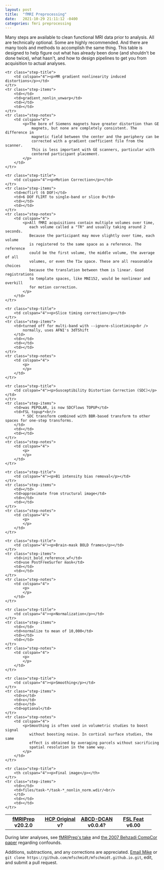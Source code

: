 ```yaml
---
layout: post
title:  "fMRI Preprocessing"
date:   2021-10-29 21:11:12 -0400
categories: fmri preprocessing
---
```

Many steps are available to clean functional MRI data prior to analysis. All are technically optional. Some are highly recommended. And there are many tools and methods to accomplish the same thing. This table is designed to help figure out what has already been done (and shouldn't be done twice), what hasn't, and how to design pipelines to get you from acquisition to actual analyses.

<table id="pre-proc-fmri">
    <tr class="top-title">
        <th style="width: 25%;">
            <a href="https://fmriprep.org/en/latest/workflows.html">fMRIPrep</a><br />
            v20.2.0
        </th>
        <th style="width: 25%;">
            <a href="https://dx.doi.org/10.1016/j.neuroimage.2013.04.127">HCP Original</a><br />
            v?
        </th>
        <th style="width: 25%;">
            <a href="https://github.com/DCAN-Labs/abcd-hcp-pipeline">ABCD-DCAN</a><br />
            v0.0.4?
        </th>
        <th style="width: 25%;">
            <a href="https://fsl.fmrib.ox.ac.uk/fsl/fslwiki/FEAT">FSL Feat</a><br />
            v6.00
        </th>
    </tr>

    <tr class="step-title">
        <td colspan="4"><p>MR gradient nonlinearity induced distortions</p></td>
    </tr>
    <tr class="step-items">
        <td></td>
        <td>gradient_nonlin_unwarp</td>
        <td></td>
        <td></td>
    </tr>
    <tr class="step-notes">
        <td colspan="4">
            <p>The bore of Siemens magnets have greater distortion than GE
                magnets, but none are completely consistent. The difference in
                magnetic field between the center and the periphery can be
                corrected with a gradient coefficient file from the scanner.
                This is less important with GE scanners, particular with
                centered participant placement.
            </p>
        </td>
    </tr>

    <tr class="step-title">
        <td colspan="4"><p>Motion Correction</p></td>
    </tr>
    <tr class="step-items">
        <td>mcflirt (6 DOF)</td>
        <td>6 DOF FLIRT to single-band or slice 0</td>
        <td></td>
        <td></td>
    </tr>
    <tr class="step-notes">
        <td colspan="4">
            <p>All fMRI acquisitions contain multiple volumes over time,
               each volume called a "TR" and usually taking around 2 seconds.
               Because the participant may move slightly over time, each volume
               is registered to the same space as a reference. The reference
               could be the first volume, the middle volume, the average of all
               volumes, or even the T1w space. These are all reasonable choices
               because the translation between them is linear. Good registrations
               to template spaces, like MNI152, would be nonlinear and overkill
               for motion correction.
            </p>
        </td>
    </tr>

    <tr class="step-title">
        <td colspan="4"><p>Slice timing correction</p></td>
    </tr>
    <tr class="step-items">
        <td>turned off for multi-band with --ignore-slicetiming<br />
            normally, uses AFNI's 3dTShift
        </td>
        <td></td>
        <td></td>
        <td></td>
    </tr>
    <tr class="step-notes">
        <td colspan="4">
            <p>
            </p>
        </td>
    </tr>

    <tr class="step-title">
        <td colspan="4"><p>Susceptibility Distortion Correction (SDC)</p></td>
    </tr>
    <tr class="step-items">
        <td>was PEPOLAR, is now SDCFlows TOPUP</td>
        <td>FSL topup*<br/>
            * SDC transform combined with BBR-based transform to other spaces for one-step transforms.
        </td>
        <td></td>
        <td></td>
    </tr>
    <tr class="step-notes">
        <td colspan="4">
            <p>
            </p>
        </td>
    </tr>

    <tr class="step-title">
        <td colspan="4"><p>B1 intensity bias removal</p></td>
    </tr>
    <tr class="step-items">
        <td></td>
        <td>approximate from structural image</td>
        <td></td>
        <td></td>
    </tr>
    <tr class="step-notes">
        <td colspan="4">
            <p>
            </p>
        </td>
    </tr>

    <tr class="step-title">
        <td colspan="4"><p>Brain-mask BOLD frames</p></td>
    </tr>
    <tr class="step-items">
        <td>init_bold_reference_wf</td>
        <td>use PostFreeSurfer mask</td>
        <td></td>
        <td></td>
    </tr>
    <tr class="step-notes">
        <td colspan="4">
            <p>
            </p>
        </td>
    </tr>

    <tr class="step-title">
        <td colspan="4"><p>Normalization</p></td>
    </tr>
    <tr class="step-items">
        <td></td>
        <td>normalize to mean of 10,000</td>
        <td></td>
        <td></td>
    </tr>
    <tr class="step-notes">
        <td colspan="4">
            <p>
            </p>
        </td>
    </tr>

    <tr class="step-title">
        <td colspan="4"><p>Smoothing</p></td>
    </tr>
    <tr class="step-items">
        <td>x</td>
        <td>x</td>
        <td>x</td>
        <td>optional</td>
    </tr>
    <tr class="step-notes">
        <td colspan="4">
            <p>Smoothing is often used in volumetric studies to boost signal
               without boosting noise. In cortical surface studies, the same 
               effect is obtained by averaging parcels without sacrificing
               spatial resolution in the same way.
            </p>
        </td>
    </tr>

    <tr class="step-title">
        <th colspan="4"><p>Final image</p></th>
    </tr>
    <tr class="step-items">
        <td></td>
        <td>files/task-*/task-*_nonlin_norm.wdir/<br/>
        </td>
        <td></td>
        <td></td>
    </tr>

</table>

During later analyses, see [fMRIPrep's take](https://fmriprep.org/en/stable/outputs.html#confounds)
and [the 2007 Behzadi CompCor paper](https://doi.org/10.1016/j.neuroimage.2007.04.042) regarding confounds.

Additions, subtractions, and any corrections are appreciated.
[Email Mike](mailto:mikeschmidt@schmidtgracen.com) or `git clone https://github.com/mfschmidt/mfschmidt.github.io.git`, edit, and submit a pull request.
